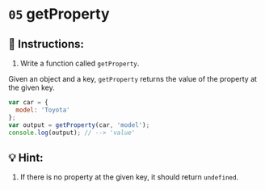 # `05` getProperty

## 📝 Instructions: 

1. Write a function called `getProperty`.

Given an object and a key, `getProperty` returns the value of the property at the given key. 

```Javascript
var car = {
  model: 'Toyota'
};
var output = getProperty(car, 'model');
console.log(output); // --> 'value'
```

## 💡 Hint:

1. If there is no property at the given key, it should return `undefined`.